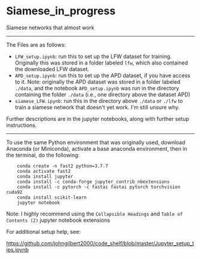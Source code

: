 # Siamese_in_progress
Siamese networks that almost work

<hr>

The Files are as follows:

- `LFW_setup.ipynb`: run this to set up the LFW dataset for training. Originally this was stored in a folder labeled `lfw`, which also contained the downloaded LFW dataset.
- `APD_setup.ipynb`: run this to set up the APD dataset, if you have access to it. Note: originally the APD dataset was stored in a folder labeled `./data`, and the notebook `APD_setup.ipynb` was run in the directory containing the folder `./data` (i.e., one directory above the dataset APD)
- `siamese_LFW.ipynb`: run this in the directory above `./data` or `./lfw` to train a siamese network that doesn't yet work. I'm still unsure why.

Further descriptions are in the jupyter notebooks, along with further setup instructions.

<hr>

To use the same Python environment that was originally used, download Anaconda (or Miniconda), activate a base anaconda environment, then in the terminal, do the following:

```
    conda create -n fast2 python=3.7.7
    conda activate fast2
    conda install jupyter
    conda install -c conda-forge jupyter_contrib_nbextensions
    conda install -c pytorch -c fastai fastai pytorch torchvision cuda92
    conda install scikit-learn
    jupyter notebook
```
Note: I highly recommend using the `Collapsible Headings` and `Table of Contents (2)` jupyter notebook extensions

For additional setup help, see:

https://github.com/johngilbert2000/code_shelf/blob/master/Jupyter_setup_tips.ipynb


